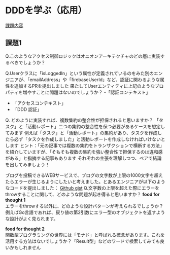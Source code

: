 # DDDを学ぶ（応用）
[課題内容](https://airtable.com/appPxhCPFYGqqN9YU/tblVlFr2q4lIqDKYc/viwX8r6DpCRp80swL/recdP3b322G3fZT2i?blocks=hide)

## 課題1

Q.このようなアクセス制御ロジックはオニオンアーキテクチャのどの層に実装するべきでしょうか？



Q.Userクラスに「isLoggedIn」という属性が定義されているのをみた別のエンジニアが、「emailAddress」や「firebaseUserId」など、認証に関わるような属性を追加するPRを提出しました
果たしてUserエンティティに上記のようなプロパティを増やすことに問題はないのでしょうか？
-「認証コンテキスト」
- 「アクセスコンテキスト」
- 「DDD 認証」

Q. どのように実装すれば、複数集約の整合性が担保されると思いますか？
「タスク」と「活動レポート」二つの集約の整合性を保つ必要があるケースを想定してみます
例えば「タスク」と「活動レポート」の集約があり、タスクを作成したら必ず「タスクを作成しました」と活動レポートを作成しなければいけないとします
ヒント：「元の記事では複数の集約をトランザクションで横断する方法」を紹介していますが、「そもそも複数の集約を強い整合性で担保するのは違和感がある」と指摘する記事もあります
それぞれの主張を理解しつつ、ペアで結論を出してみましょう！


ブログを投稿できるWEBサービスで、ブログの文字数が上限の1000文字を超えたらエラーが生じるようにしたいと考えました。とあるエンジニアが以下のようなコードを提出しました：
[Github gist](https://gist.github.com/Dowanna/6519efa3f5cd3b40995e1e7eda44853a)
Q.文字数の上限を超えた際にエラーをthrowすることに関して、どのような問題が起き得ると思いますか？
**food for thought 1**  
エラーをthrowする以外に、どのような設計パターンが考えられるでしょうか？例えばGo言語であれば、戻り値の第2引数にエラー型のオブジェクトを返すような設計がよく見られます。

**food for thought 2**  
関数型プログラミングの世界には「モナド」と呼ばれる概念があります。これを活用する方法はないでしょうか？「Result型」などのワードで検索してみても良いかもしれません
